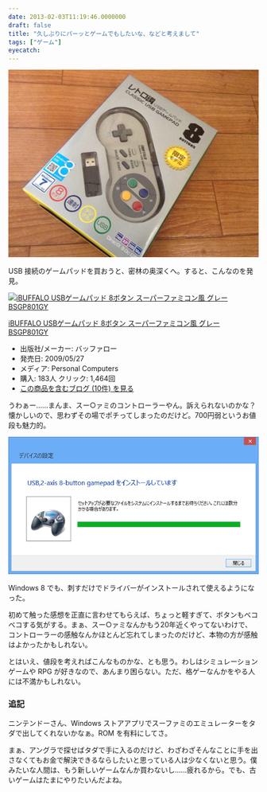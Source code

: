 ```yaml
---
date: 2013-02-03T11:19:46.0000000
draft: false
title: "久しぶりにパーッとゲームでもしたいな、などと考えまして"
tags: ["ゲーム"]
eyecatch: 
---
```

<p><span itemscope itemtype="http://schema.org/Photograph"><img src="20130202103103.jpg" alt="f:id:daruyanagi:20130202103103j:plain" title="f:id:daruyanagi:20130202103103j:plain" class="hatena-fotolife" itemprop="image"></span></p><p>USB 接続のゲームパッドを買おうと、密林の奥深くへ。すると、こんなのを発見。</p><p><div class="hatena-asin-detail"><a href="http://www.amazon.co.jp/exec/obidos/ASIN/B002B9XB0E/bestylesnet-22/"><img src="http://ecx.images-amazon.com/images/I/413P1xbkejL._SL160_.jpg" class="hatena-asin-detail-image" alt="iBUFFALO USBゲームパッド 8ボタン スーパーファミコン風 グレー BSGP801GY" title="iBUFFALO USBゲームパッド 8ボタン スーパーファミコン風 グレー BSGP801GY"></a><div class="hatena-asin-detail-info"><p class="hatena-asin-detail-title"><a href="http://www.amazon.co.jp/exec/obidos/ASIN/B002B9XB0E/bestylesnet-22/">iBUFFALO USBゲームパッド 8ボタン スーパーファミコン風 グレー BSGP801GY</a></p><ul><li><span class="hatena-asin-detail-label">出版社/メーカー:</span> バッファロー</li><li><span class="hatena-asin-detail-label">発売日:</span> 2009/05/27</li><li><span class="hatena-asin-detail-label">メディア:</span> Personal Computers</li><li><span class="hatena-asin-detail-label">購入</span>: 183人 <span class="hatena-asin-detail-label">クリック</span>: 1,464回</li><li><a href="http://d.hatena.ne.jp/asin/B002B9XB0E/bestylesnet-22" target="_blank">この商品を含むブログ (10件) を見る</a></li></ul></div><div class="hatena-asin-detail-foot"></div></div></p><p>うわぁー……まんま、スー○ァミのコントローラーやん。訴えられないのかな？　懐かしいので、思わずその場でポチってしまったのだけど。700円弱というお値段も魅力的。</p><p><span itemscope itemtype="http://schema.org/Photograph"><img src="20130203112357.png" alt="f:id:daruyanagi:20130203112357p:plain" title="f:id:daruyanagi:20130203112357p:plain" class="hatena-fotolife" itemprop="image"></span></p><p>Windows 8 でも、刺すだけでドライバーがインストールされて使えるようになった。</p><p>初めて触った感想を正直に言わせてもらえば、ちょっと軽すぎて、ボタンもベコベコする気がする。まぁ、スー○ァミなんかもう20年近くやってないわけで、コントローラーの感触なんかほとんど忘れてしまったのだけど、本物の方が感触はよかったかもしれない。</p><p>とはいえ、値段を考えればこんなものかな、とも思う。わしはシミュレーションゲームや RPG が好きなので、あんまり困らない。ただ、格ゲーなんかをやる人には不満かもしれない。</p>

<div class="section">
<h3>追記</h3>
<p>ニンテンドーさん、Windows ストアアプリでスーファミのエミュレーターをタダで出してくれないかなぁ。ROM を有料にしてさ。</p><p>まぁ、アングラで探せばタダで手に入るのだけど、わざわざそんなことに手を出さなくてもお金で解決できるならしたいと思っている人は少なくないと思う。僕みたいな人間は、もう新しいゲームなんか買わないし……疲れるから。でも、古いゲームはたまにやりたいんだよね。</p>

</div>